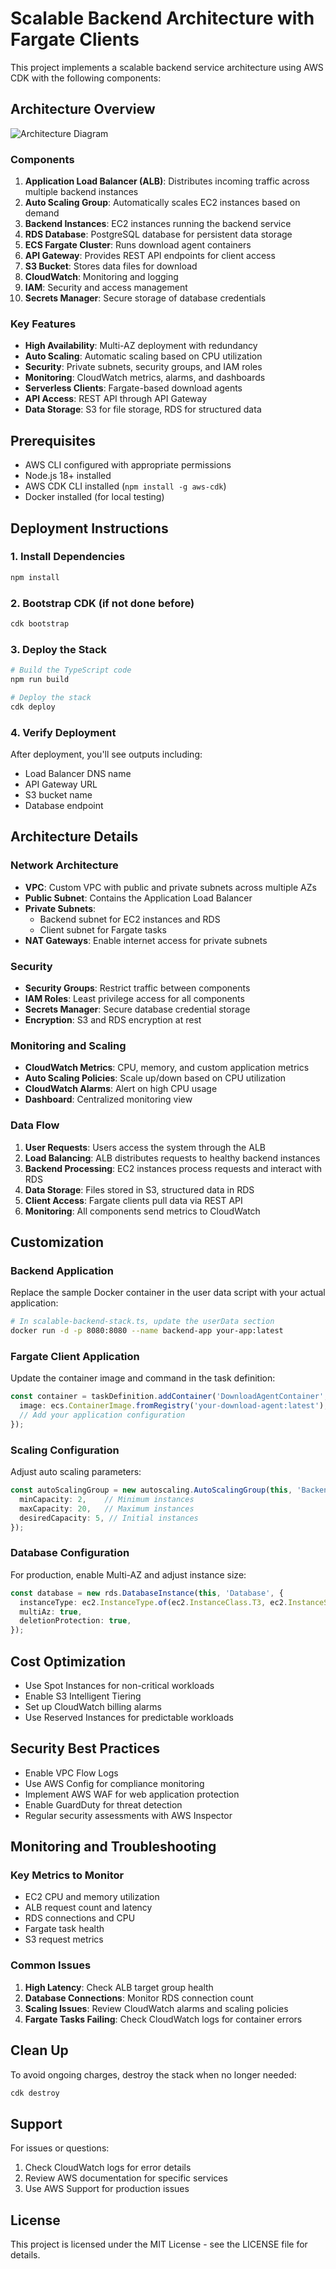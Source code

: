 # Scalable Backend Architecture with Fargate Clients

This project implements a scalable backend service architecture using AWS CDK with the following components:

## Architecture Overview

![Architecture Diagram](generated-diagrams/scalable_backend_architecture.png)

### Components

1. **Application Load Balancer (ALB)**: Distributes incoming traffic across multiple backend instances
2. **Auto Scaling Group**: Automatically scales EC2 instances based on demand
3. **Backend Instances**: EC2 instances running the backend service
4. **RDS Database**: PostgreSQL database for persistent data storage
5. **ECS Fargate Cluster**: Runs download agent containers
6. **API Gateway**: Provides REST API endpoints for client access
7. **S3 Bucket**: Stores data files for download
8. **CloudWatch**: Monitoring and logging
9. **IAM**: Security and access management
10. **Secrets Manager**: Secure storage of database credentials

### Key Features

- **High Availability**: Multi-AZ deployment with redundancy
- **Auto Scaling**: Automatic scaling based on CPU utilization
- **Security**: Private subnets, security groups, and IAM roles
- **Monitoring**: CloudWatch metrics, alarms, and dashboards
- **Serverless Clients**: Fargate-based download agents
- **API Access**: REST API through API Gateway
- **Data Storage**: S3 for file storage, RDS for structured data

## Prerequisites

- AWS CLI configured with appropriate permissions
- Node.js 18+ installed
- AWS CDK CLI installed (`npm install -g aws-cdk`)
- Docker installed (for local testing)

## Deployment Instructions

### 1. Install Dependencies

```bash
npm install
```

### 2. Bootstrap CDK (if not done before)

```bash
cdk bootstrap
```

### 3. Deploy the Stack

```bash
# Build the TypeScript code
npm run build

# Deploy the stack
cdk deploy
```

### 4. Verify Deployment

After deployment, you'll see outputs including:
- Load Balancer DNS name
- API Gateway URL
- S3 bucket name
- Database endpoint

## Architecture Details

### Network Architecture

- **VPC**: Custom VPC with public and private subnets across multiple AZs
- **Public Subnet**: Contains the Application Load Balancer
- **Private Subnets**: 
  - Backend subnet for EC2 instances and RDS
  - Client subnet for Fargate tasks
- **NAT Gateways**: Enable internet access for private subnets

### Security

- **Security Groups**: Restrict traffic between components
- **IAM Roles**: Least privilege access for all components
- **Secrets Manager**: Secure database credential storage
- **Encryption**: S3 and RDS encryption at rest

### Monitoring and Scaling

- **CloudWatch Metrics**: CPU, memory, and custom application metrics
- **Auto Scaling Policies**: Scale up/down based on CPU utilization
- **CloudWatch Alarms**: Alert on high CPU usage
- **Dashboard**: Centralized monitoring view

### Data Flow

1. **User Requests**: Users access the system through the ALB
2. **Load Balancing**: ALB distributes requests to healthy backend instances
3. **Backend Processing**: EC2 instances process requests and interact with RDS
4. **Data Storage**: Files stored in S3, structured data in RDS
5. **Client Access**: Fargate clients pull data via REST API
6. **Monitoring**: All components send metrics to CloudWatch

## Customization

### Backend Application

Replace the sample Docker container in the user data script with your actual application:

```bash
# In scalable-backend-stack.ts, update the userData section
docker run -d -p 8080:8080 --name backend-app your-app:latest
```

### Fargate Client Application

Update the container image and command in the task definition:

```typescript
const container = taskDefinition.addContainer('DownloadAgentContainer', {
  image: ecs.ContainerImage.fromRegistry('your-download-agent:latest'),
  // Add your application configuration
});
```

### Scaling Configuration

Adjust auto scaling parameters:

```typescript
const autoScalingGroup = new autoscaling.AutoScalingGroup(this, 'BackendAutoScalingGroup', {
  minCapacity: 2,    // Minimum instances
  maxCapacity: 20,   // Maximum instances
  desiredCapacity: 5, // Initial instances
});
```

### Database Configuration

For production, enable Multi-AZ and adjust instance size:

```typescript
const database = new rds.DatabaseInstance(this, 'Database', {
  instanceType: ec2.InstanceType.of(ec2.InstanceClass.T3, ec2.InstanceSize.MEDIUM),
  multiAz: true,
  deletionProtection: true,
});
```

## Cost Optimization

- Use Spot Instances for non-critical workloads
- Enable S3 Intelligent Tiering
- Set up CloudWatch billing alarms
- Use Reserved Instances for predictable workloads

## Security Best Practices

- Enable VPC Flow Logs
- Use AWS Config for compliance monitoring
- Implement AWS WAF for web application protection
- Enable GuardDuty for threat detection
- Regular security assessments with AWS Inspector

## Monitoring and Troubleshooting

### Key Metrics to Monitor

- EC2 CPU and memory utilization
- ALB request count and latency
- RDS connections and CPU
- Fargate task health
- S3 request metrics

### Common Issues

1. **High Latency**: Check ALB target group health
2. **Database Connections**: Monitor RDS connection count
3. **Scaling Issues**: Review CloudWatch alarms and scaling policies
4. **Fargate Tasks Failing**: Check CloudWatch logs for container errors

## Clean Up

To avoid ongoing charges, destroy the stack when no longer needed:

```bash
cdk destroy
```

## Support

For issues or questions:
1. Check CloudWatch logs for error details
2. Review AWS documentation for specific services
3. Use AWS Support for production issues

## License

This project is licensed under the MIT License - see the LICENSE file for details.
